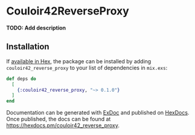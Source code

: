 # Couloir42ReverseProxy

**TODO: Add description**

## Installation

If [available in Hex](https://hex.pm/docs/publish), the package can be installed
by adding `couloir42_reverse_proxy` to your list of dependencies in `mix.exs`:

```elixir
def deps do
  [
    {:couloir42_reverse_proxy, "~> 0.1.0"}
  ]
end
```

Documentation can be generated with [ExDoc](https://github.com/elixir-lang/ex_doc)
and published on [HexDocs](https://hexdocs.pm). Once published, the docs can
be found at <https://hexdocs.pm/couloir42_reverse_proxy>.

